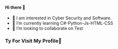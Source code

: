 #### Hi there 👋


- 🔭 I am interested in Cyber ​​Security and Software.
- 🌱 I’m currently learning C#-Python-Js-HTML-CSS
- 👯 I’m looking to collaborate on Test

### Ty For Visit My Profile👋
<!--
**YusufDoganZ/YusufDoganZ** is a ✨ _special_ ✨ repository because its `README.md` (this file) appears on your GitHub profile.

Here are some ideas to get you started:

- 🔭 I’m currently working on ...
- 🌱 I’m currently learning ...
- 👯 I’m looking to collaborate on ...
- 🤔 I’m looking for help with ...
- 💬 Ask me about ...
- 📫 How to reach me: ...
- 😄 Pronouns: ...
- ⚡ Fun fact: ...
-->
